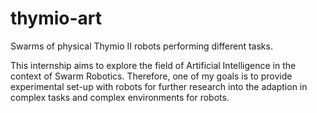 # thymio-art
Swarms of physical Thymio II robots performing different tasks.

This internship aims to explore the field of Artificial Intelligence in the context of Swarm Robotics. Therefore, one of my goals is to provide experimental set-up with robots for further research into the adaption in complex tasks and complex environments for robots. 
